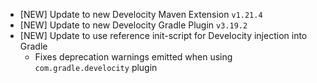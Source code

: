 - [NEW] Update to new Develocity Maven Extension `v1.21.4`
- [NEW] Update to new Develocity Gradle Plugin `v3.19.2`
- [NEW] Update to use reference init-script for Develocity injection into Gradle
  - Fixes deprecation warnings emitted when using `com.gradle.develocity` plugin
